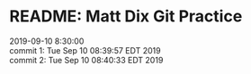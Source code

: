 # README: Matt Dix Git Practice  
2019-09-10 8:30:00  
commit 1: Tue Sep 10 08:39:57 EDT 2019  
commit 2: Tue Sep 10 08:40:33 EDT 2019
